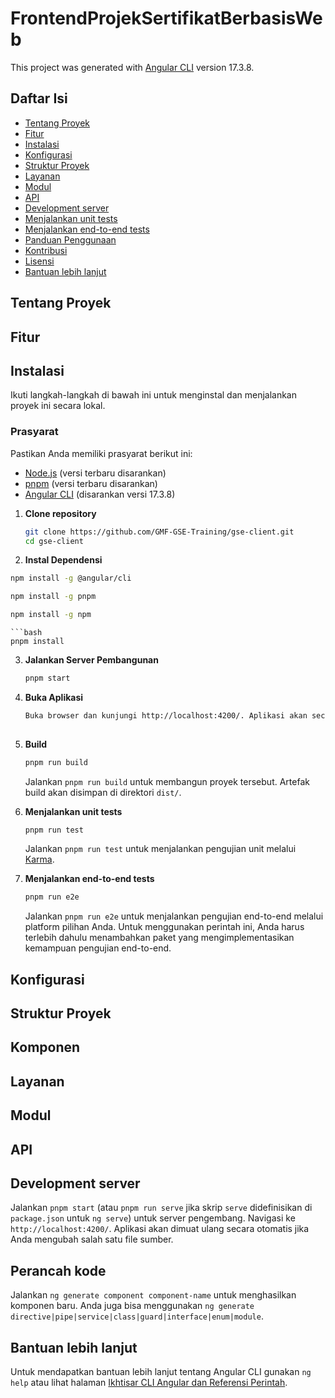 # FrontendProjekSertifikatBerbasisWeb

This project was generated with [Angular CLI](https://github.com/angular/angular-cli) version 17.3.8.

## Daftar Isi
- [Tentang Proyek](#tentang-proyek)
- [Fitur](#fitur)
- [Instalasi](#instalasi)
- [Konfigurasi](#konfigurasi)
- [Struktur Proyek](#struktur-proyek)
- [Layanan](#layanan)
- [Modul](#modul)
- [API](#api)
- [Development server](#development-server)
- [Menjalankan unit tests](#menjalankan-unit-tests)
- [Menjalankan end-to-end tests](#menjalankan-end-to-end-tests)
- [Panduan Penggunaan](#panduan-penggunaan)
- [Kontribusi](#kontribusi)
- [Lisensi](#lisensi)
- [Bantuan lebih lanjut](#bantuan-lebih-lanjut)

## Tentang Proyek

## Fitur

## Instalasi

Ikuti langkah-langkah di bawah ini untuk menginstal dan menjalankan proyek ini secara lokal.

### Prasyarat
Pastikan Anda memiliki prasyarat berikut ini:
- [Node.js](https://nodejs.org/) (versi terbaru disarankan)
- [pnpm](https://pnpm.io/) (versi terbaru disarankan)
- [Angular CLI](https://angular.io/cli) (disarankan versi 17.3.8)

1. **Clone repository**

   ```bash
   git clone https://github.com/GMF-GSE-Training/gse-client.git
   cd gse-client

2. **Instal Dependensi**

```bash
npm install -g @angular/cli
```

```bash
npm install -g pnpm
```

```bash
npm install -g npm
```

    ```bash
    pnpm install

3. **Jalankan Server Pembangunan**

    ```bash
    pnpm start

4. **Buka Aplikasi**
    ```bash
    Buka browser dan kunjungi http://localhost:4200/. Aplikasi akan secara otomatis dimuat ulang jika Anda melakukan perubahan pada file.
  
5. **Build**
    ```bash
    pnpm run build
    ```
    Jalankan `pnpm run build` untuk membangun proyek tersebut. Artefak build akan disimpan di direktori `dist/`.

6. **Menjalankan unit tests**

    ```bash
    pnpm run test
    ```
    Jalankan `pnpm run test` untuk menjalankan pengujian unit melalui [Karma](https://karma-runner.github.io).

7. **Menjalankan end-to-end tests**

    ```bash
    pnpm run e2e
    ```
    Jalankan `pnpm run e2e` untuk menjalankan pengujian end-to-end melalui platform pilihan Anda. Untuk menggunakan perintah ini, Anda harus terlebih dahulu menambahkan paket yang mengimplementasikan kemampuan pengujian end-to-end.

## Konfigurasi

## Struktur Proyek

## Komponen

## Layanan

## Modul

## API

## Development server

Jalankan `pnpm start` (atau `pnpm run serve` jika skrip `serve` didefinisikan di `package.json` untuk `ng serve`) untuk server pengembang. Navigasi ke `http://localhost:4200/`. Aplikasi akan dimuat ulang secara otomatis jika Anda mengubah salah satu file sumber.

## Perancah kode

Jalankan `ng generate component component-name` untuk menghasilkan komponen baru. Anda juga bisa menggunakan `ng generate directive|pipe|service|class|guard|interface|enum|module`.

## Bantuan lebih lanjut

Untuk mendapatkan bantuan lebih lanjut tentang Angular CLI gunakan `ng help` atau lihat halaman [Ikhtisar CLI Angular dan Referensi Perintah](https://angular.io/cli).
